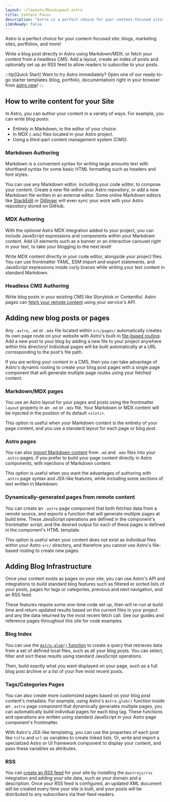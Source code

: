 ```yaml
---
layout: ~/layouts/MainLayout.astro
title: Content Focus
description: "Astro is a perfect choice for your content-focused site: blogs, marketing sites, portfolios, and more! Author your content directly in your project, or connect your CMS of choice."
i18nReady: false
---
```

Astro is a perfect choice for your content-focused site: blogs, marketing sites, portfolios, and more!

Write a blog post directly in Astro using Markdown/MDX, or fetch your content from a headless CMS. Add a layout, create an index of posts and optionally set up an RSS feed to allow readers to subscribe to your posts.

:::tip[Quick Start]
Want to try Astro immediately? Open one of our ready-to-go starter templates (blog, portfolio, documentation) right in your browser from [astro.new](https://astro.new)!
:::

## How to write content for your Site

In Astro, you can author your content in a variety of ways. For example, you can write blog posts:

- Entirely in Markdown, in the editor of your choice.
- In MDX (`.mdx`) files located in your Astro project.
- Using a third-part content management system (CMS).

### Markdown Authoring
Markdown is a convenient syntax for writing large amounts text with shorthand syntax for some basic HTML formatting such as headers and font styles.

You can use any Markdown editor, including your code editor, to compose your content. Create a new file within your Astro repository, or add a new Markdown file written in an external editor. Some online Markdown editors like [StackEdit](https://stackedit.io/) or [Dillinger](https://dillinger.io) will even sync your work with your Astro repository stored on GitHub.

### MDX Authoring
With the optional Astro MDX integration added to your project, you can include JavaScript expressions and components within your Markdown content. Add UI elements such as a banner or an interactive carousel right in your text, to take your blogging to the next level!

Write MDX content directly in your code editor, alongside your project files. You can use frontmatter YAML, ESM import and export statements, and JavaScript expressions inside curly braces while writing your text content in standard Markdown.

### Headless CMS Authoring

Write blog posts in your existing CMS like Storyblok or Contentful. Astro pages can [fetch your remote content](/en/guides/data-fetching/#fetch-from-a-headless-cms) using your service's API.

## Adding new blog posts or pages

Any `.astro`, `.md` or `.mdx` file located within `src/pages/` automatically creates its own page route on your website with Astro's built-in [file-based routing](/en/core-concepts/routing/). Add a new post to your blog by adding a new file to your project anywhere within this directory! Individual pages will be built automatically at a URL corresponding to the post's file path.

If you are writing your content in a CMS, then you can take advantage of Astro's dynamic routing to create your blog post pages with a single page component that will generate multiple page routes using your fetched content.

### Markdown/MDX pages

You use an Astro layout for your pages and posts using the frontmatter `layout` property in an `.md` or `.mdx` file. Your Markdown or MDX content will be injected in the position of its default `<slot/>`.

This option is useful when your Markdown content is the entirety of your page content, and you use a standard layout for each page or blog post.

### Astro pages
You can also [import Markdown content](/en/guides/markdown-content/#importing-markdown) from `.md` and `.mdx` files into your `.astro` pages, if you prefer to build your page content directly in Astro components, with injections of Markdown content.

This option is useful when you want the advantages of authoring with `.astro` page syntax and JSX-like features, while including some sections of text written in Markdown.

### Dynamically-generated pages from remote content
You can create an `.astro` page component that both fetches data from a remote source, and exports a function that will generate multiple pages at build time. These JavaScript operations are defined in the component's frontmatter script, and the desired output for each of these pages is defined in the component's HTML template. 

This option is useful when your content does not exist as individual files within your Astro `src/` directory, and therefore you cannot use Astro's file-based routing to create new pages.

## Adding Blog Infrastructure

Once your content exists as pages on your site, you can use Astro's API and integrations to build standard blog features such as filtered or sorted lists of your posts, pages for tags or categories, previous and next navigation, and an RSS feed.

These features require some one-time code set up, then will re-run at build time and return updated results based on the current files in your project and any the data returned by the most recent fetch call. See our guides and reference pages throughout this site for code examples.

### Blog Index

You can use the [`Astro.glob()` function](/en/reference/api-reference/#astroglob) to create a query that retrieves data from a set of defined local files, such as all your blog posts. You can select, filter and sort these results using standard JavaScript operations. 

Then, build exactly what you want displayed on your page, such as a full blog post archive or a list of your five most recent posts.

### Tags/Categories Pages

You can also create more customized pages based on your blog post content's metadata. For example, using Astro's `Astro.glob()` function inside an `.astro` page component that dynamically generates multiple pages, you can automatically build individual pages for each blog tag. These functions and operations are written using standard JavaScript in your Astro page component's frontmatter. 

With Astro's JSX-like templating, you can use the properties of each post like `title` and `url` as variables to create linked lists. Or, write and import a specialized Astro or UI framework component to display your content, and pass these variables as attributes.

### RSS

You can [create an RSS feed](/en/guides/rss/) for your site by installing the `@astrojs/rss` integration and adding your site data, such as your domain and a description. Once your RSS feed is configured, an updated XML document will be created every time your site is built, and your posts will be distributed to any subscribers via their feed readers.

